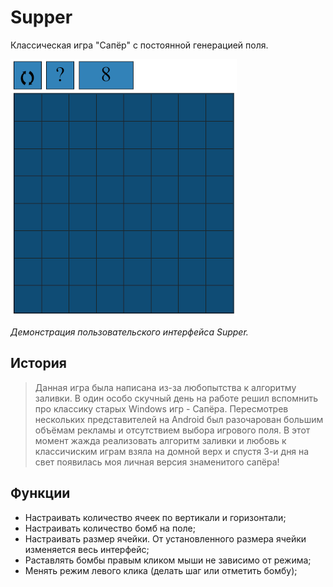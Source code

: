 # Supper

Классическая игра "Сапёр" с постоянной генерацией поля. 

![Screenshot](https://raw.githubusercontent.com/Gan0za/sapper/main/img/screenshot.png)

*Демонстрация пользовательского интерфейса Supper.*

## История

>Данная игра была написана из-за любопытства к алгоритму заливки.
>В один особо скучный день на работе решил вспомнить про классику старых Windows игр - Сапёра.
>Пересмотрев нескольких представителей на Android был разочарован большим объёмам рекламы и отсутствием выбора игрового поля.
>В этот момент жажда реализовать алгоритм заливки и любовь к классичиским играм взяла на домной верх и  спустя 3-и дня на свет появилась моя личная версия знаменитого сапёра! 

## Функции

- Настраивать количество ячеек по вертикали и горизонтали;
- Настраивать количество бомб на поле;
- Настраивать размер ячейки. От установленного размера ячейки изменяется весь интерфейс;
- Раставлять бомбы правым кликом мыши не зависимо от режима;
- Менять режим левого клика (делать шаг или отметить бомбу);